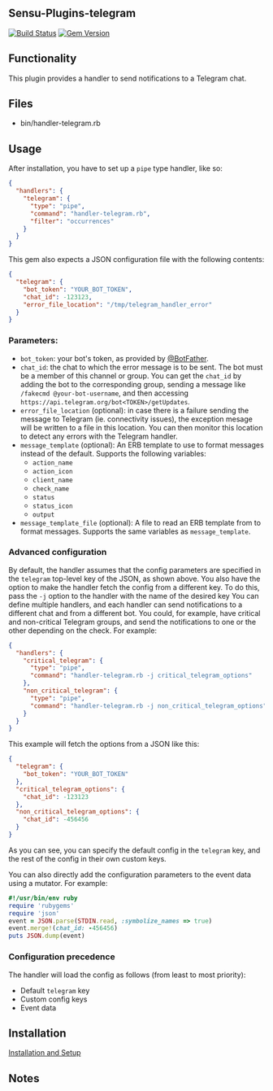 ## Sensu-Plugins-telegram

[![Build Status](https://travis-ci.org/sensu-plugins/sensu-plugins-telegram.svg?branch=master)](https://travis-ci.org/sensu-plugins/sensu-plugins-telegram)
[![Gem Version](https://badge.fury.io/rb/sensu-plugins-telegram.svg)](http://badge.fury.io/rb/sensu-plugins-telegram)

## Functionality

This plugin provides a handler to send notifications to a Telegram chat.

## Files
 * bin/handler-telegram.rb

## Usage

After installation, you have to set up a `pipe` type handler, like so:

```json
{
  "handlers": {
    "telegram": {
      "type": "pipe",
      "command": "handler-telegram.rb",
      "filter": "occurrences"
    }
  }
}
```

This gem also expects a JSON configuration file with the following contents:

```json
{
  "telegram": {
    "bot_token": "YOUR_BOT_TOKEN",
    "chat_id": -123123,
    "error_file_location": "/tmp/telegram_handler_error"
  }
}
```

### Parameters:
- `bot_token`: your bot's token, as provided by
   [@BotFather](https://telegram.me/botfather).
- `chat_id`: the chat to which the error message is to be sent.
  The bot must be a member of this channel or group.
  You can get the `chat_id` by adding the bot to the corresponding group,
  sending a message like `/fakecmd @your-bot-username`, and then accessing
  `https://api.telegram.org/bot<TOKEN>/getUpdates`.
- `error_file_location` (optional): in case there is a failure sending the
  message to Telegram (ie. connectivity issues), the exception mesage will
  be written to a file in this location. You can then monitor this
  location to detect any errors with the Telegram handler.
- `message_template` (optional): An ERB template to use to format messages
  instead of the default. Supports the following variables:
  - `action_name`
  - `action_icon`
  - `client_name`
  - `check_name`
  - `status`
  - `status_icon`
  - `output`
- `message_template_file` (optional): A file to read an ERB template from to
  format messages. Supports the same variables as `message_template`.


### Advanced configuration

By default, the handler assumes that the config parameters are specified in the
`telegram` top-level key of the JSON, as shown above. You also have the option
to make the handler fetch the config from a different key. To do this, pass the
`-j` option to the handler with the name of the desired key You can define
multiple handlers, and each handler can send notifications to a different chat
and from a different bot. You could, for example, have critical and non-critical
Telegram groups, and send the notifications to one or the other depending on the
check. For example:

```json
{
  "handlers": {
    "critical_telegram": {
      "type": "pipe",
      "command": "handler-telegram.rb -j critical_telegram_options"
    },
    "non_critical_telegram": {
      "type": "pipe",
      "command": "handler-telegram.rb -j non_critical_telegram_options"
    }
  }
}
```

This example will fetch the options from a JSON like this:

```json
{
  "telegram": {
    "bot_token": "YOUR_BOT_TOKEN"
  },
  "critical_telegram_options": {
    "chat_id": -123123
  },
  "non_critical_telegram_options": {
    "chat_id": -456456
  }
}
```

As you can see, you can specify the default config in the `telegram` key, and
the rest of the config in their own custom keys.

You can also directly add the configuration parameters to the event data using a
mutator. For example:

```ruby
#!/usr/bin/env ruby
require 'rubygems'
require 'json'
event = JSON.parse(STDIN.read, :symbolize_names => true)
event.merge!(chat_id: -456456)
puts JSON.dump(event)
```

### Configuration precedence

The handler will load the config as follows (from least to most priority):

* Default `telegram` key
* Custom config keys
* Event data

## Installation

[Installation and Setup](http://sensu-plugins.io/docs/installation_instructions.html)

## Notes

